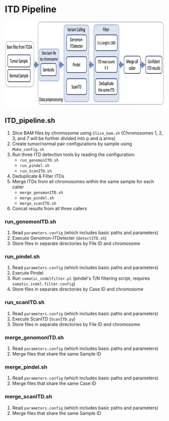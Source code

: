 # ITD Pipeline
<img src="https://github.com/NYCUchaolab/ITD-pipeline/blob/main/ITD-pipeline.png" width="1000" height="270">


## ITD_pipeline.sh
1. Slice BAM files by chromosome using `Slice_bam.sh` (Chromosomes 1, 2, 3, and 7 will be further divided into p and q arms)
2. Create tumor/normal pair configurations by sample using `Make_config.sh`
3. Run three ITD detection tools by reading the configuration:
    - `run_genomonITD.sh`
    - `run_pindel.sh`
    - `run_ScanITD.sh`
4. Deduplicate & Filter ITDs
5. Merge ITDs from all chromosomes within the same sample for each caller
    - `merge_genomonITD.sh`
    - `merge_pindel.sh`
    - `merge_scanITD.sh`
7. Concat results from all three callers
### run_genomonITD.sh
1. Read `parameters.config` (which includes basic paths and parameters)
2. Execute Genomon-ITDetecter (`detectITD.sh`)
3. Store files in separate directories by File ID and chromosome
### run_pindel.sh
1. Read `parameters.config` (which includes basic paths and parameters)
2. Execute Pindel
3. Run `somatic_indelfilter.pl` (pindel's T/N filtering script, requires `somatic.indel.filter.config`)
4. Store files in separate directories by Case ID and chromosome
### run_scanITD.sh
1. Read `parameters.config` (which includes basic paths and parameters)
2. Execute ScanITD (`ScanITD.py`)
3. Store files in separate directories by File ID and chromosome
### merge_genomonITD.sh
1. Read `parameters.config` (which includes basic paths and parameters)
2. Merge files that share the same Sample ID
### merge_pindel.sh
1. Read `parameters.config` (which includes basic paths and parameters)
2. Merge files that share the same Case ID
### merge_scanITD.sh
1. Read `parameters.config` (which includes basic paths and parameters)
2. Merge files that share the same Sample ID
